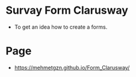 # Survay Form Clarusway

 * To get an idea how to create a forms. 

# Page

 * https://mehmetgzn.github.io/Form_Clarusway/
